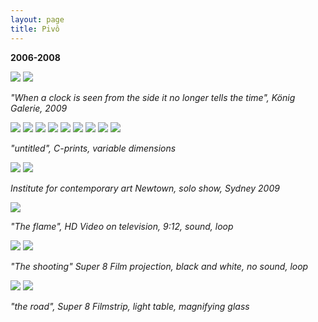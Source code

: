 ```yaml
---
layout: page
title: Pivô
---
```


**2006-2008**

<img src="/public/Screen Shot 2018-03-07 at 11.43.36.png">

<img src="/public/Screen Shot 2018-03-07 at 11.52.02.jpg">

_"When a clock is seen from the side it no longer tells the time", König Galerie, 2009_

<img src="/public/Screen Shot 2018-03-07 at 11.43.36.png">

<img src="/public/vela.jpg">

<img src="/public/peixe vulto.jpg">

<img src="/public/sr. joao.jpg">

<img src="/public/Sra Manuela.jpg">

<img src="/public/2017 oneeyedroom focado2-FINAL.jpg">

<img src="/public/homemespelho-druck-110x160.jpg">

<img src="/public/25atalho1_35mm.jpg">

<img src="/public/2017 madrid barajas limpo.jpg">

_"untitled", C-prints, variable dimensions_

<img src="/public/Screen Shot 2018-03-07 at 11.43.36.png">

<img src="/public/Screen Shot 2018-03-07 at 12.13.16.png">

_Institute for contemporary art Newtown, solo show, Sydney 2009_

<img src="/public/video vela.jpg">

_"The flame", HD Video on television, 9:12, sound, loop_ 

<img src="/public/Screen Shot 2018-03-07 at 11.43.36.png">

<img src="/public/super8 mesa.jpg">

_"The shooting" Super 8 Film projection, black and white, no sound, loop_

<img src="/public/Screen Shot 2018-03-07 at 11.43.36.png">

<img src="/public/Screen Shot 2018-03-07 at 14.16.40.png">

_"the road", Super 8 Filmstrip, light table, magnifying glass_


